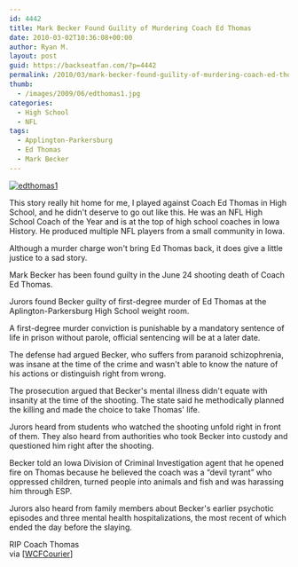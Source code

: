 ```yaml
---
id: 4442
title: Mark Becker Found Guility of Murdering Coach Ed Thomas
date: 2010-03-02T10:36:08+00:00
author: Ryan M.
layout: post
guid: https://backseatfan.com/?p=4442
permalink: /2010/03/mark-becker-found-guility-of-murdering-coach-ed-thomas/
thumb:
  - /images/2009/06/edthomas1.jpg
categories:
  - High School
  - NFL
tags:
  - Applington-Parkersburg
  - Ed Thomas
  - Mark Becker
---
```


<div class="entry">
  <p>
    <a href="/images/2009/06/edthomas1.jpg"><img class="size-full wp-image-373 alignnone" title="edthomas1" src="/images/2009/06/edthomas1.jpg" alt="edthomas1" width="350" height="254" srcset="/images/2009/06/edthomas1.jpg 350w, /images/2009/06/edthomas1-300x217.jpg 300w" sizes="(max-width: 350px) 100vw, 350px" /></a>
  </p>

  <p>
    This story really hit home for me, I played against Coach Ed Thomas in High School, and he didn't deserve to go out like this. He was an NFL High School Coach of the Year and is at the top of high school coaches in Iowa History. He produced multiple NFL players from a small community in Iowa.
  </p>

  <p>
    Although a murder charge won't bring Ed Thomas back, it does give a little justice to a sad story.
  </p>

  <p>
  </p>

  <p>
    Mark Becker has been found guilty in the June 24 shooting death of Coach Ed Thomas.
  </p>

  <p>
    Jurors found Becker guilty of first-degree murder of Ed Thomas at the Aplington-Parkersburg High School weight room.
  </p>

  <p>
    A first-degree murder conviction is punishable by a mandatory sentence of life in prison without parole, official sentencing will be at a later date.
  </p>

  <p>
    The defense had argued Becker, who suffers from paranoid schizophrenia, was insane at the time of the crime and wasn't able to know the nature of his actions or distinguish right from wrong.
  </p>

  <p>
    The prosecution argued that Becker's mental illness didn't equate with insanity at the time of the shooting. The state said he methodically planned the killing and made the choice to take Thomas' life.
  </p>

  <p>
    Jurors heard from students who watched the shooting unfold right in front of them. They also heard from authorities who took Becker into custody and questioned him right after the shooting.
  </p>

  <p>
    Becker told an Iowa Division of Criminal Investigation agent that he opened fire on Thomas because he believed the coach was a &#8220;devil tyrant&#8221; who oppressed children, turned people into animals and fish and was harassing him through ESP.
  </p>

  <p>
    Jurors also heard from family members about Becker's earlier psychotic episodes and three mental health hospitalizations, the most recent of which ended the day before the slaying.
  </p>

  <p>
    RIP Coach Thomas<br /> via [<a href="http://www.wcfcourier.com/news/local/article_ea2a0a1e-261b-11df-9506-001cc4c03286.html">WCFCourier</a>]
  </p>
</div>
